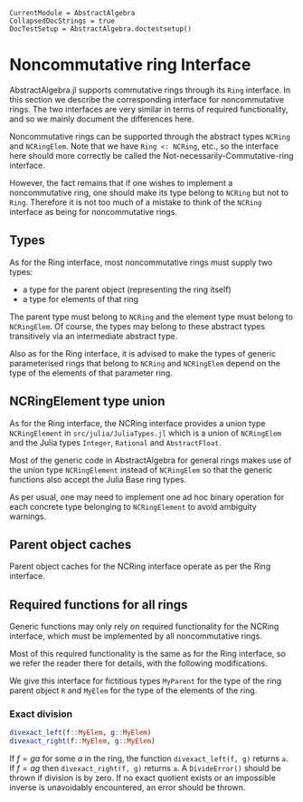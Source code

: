 ```@meta
CurrentModule = AbstractAlgebra
CollapsedDocStrings = true
DocTestSetup = AbstractAlgebra.doctestsetup()
```
# Noncommutative ring Interface

AbstractAlgebra.jl supports commutative rings through its `Ring` interface.
In this section we describe the corresponding interface for noncommutative
rings. The two interfaces are very similar in terms of required functionality,
and so we mainly document the differences here.

Noncommutative rings can be supported through the abstract types
`NCRing` and `NCRingElem`. Note that we have
`Ring <: NCRing`, etc., so the interface here
should more correctly be called the Not-necessarily-Commutative-ring interface.

However, the fact remains that if one wishes to implement a noncommutative
ring, one should make its type belong to `NCRing` but not to
`Ring`. Therefore it is not too much of a mistake to think of
the `NCRing` interface as being for noncommutative rings.

## Types

As for the Ring interface, most noncommutative rings must supply two types:
  - a type for the parent object (representing the ring itself)
  - a type for elements of that ring

The parent type must belong to `NCRing` and the element type
must belong to `NCRingElem`. Of course, the types may belong
to these abstract types transitively via an intermediate abstract type.

Also as for the Ring interface, it is advised to make the types of generic
parameterised rings that belong to `NCRing` and `NCRingElem` depend on the type
of the elements of that parameter ring.

## NCRingElement type union

As for the Ring interface, the NCRing interface provides a union type
`NCRingElement` in `src/julia/JuliaTypes.jl` which is a union
of `NCRingElem` and the Julia types `Integer`, `Rational`
and `AbstractFloat`.
                                                                                                    
Most of the generic code in AbstractAlgebra for general rings makes use of the
union type `NCRingElement` instead of `NCRingElem`
so that the generic functions also accept the Julia Base ring types.
              
As per usual, one may need to implement one ad hoc binary operation for each
concrete type belonging to `NCRingElement` to avoid ambiguity
warnings.

## Parent object caches

Parent object caches for the NCRing interface operate as per the Ring interface.

## Required functions for all rings

Generic functions may only rely on required functionality for the NCRing
interface, which must be implemented by all noncommutative rings.

Most of this required functionality is the same as for the Ring interface, so
we refer the reader there for details, with the following modifications.

We give this interface for fictitious types `MyParent` for the type of the ring parent
object `R` and `MyElem` for the type of the elements of the ring.

### Exact division

```julia
divexact_left(f::MyElem, g::MyElem)
divexact_right(f::MyElem, g::MyElem)
```

If $f = ga$ for some $a$ in the ring, the function `divexact_left(f, g)` returns `a`. If
$f = ag$ then `divexact_right(f, g)` returns `a`. A `DivideError()` should be thrown
if division is by zero. If no exact quotient exists or an impossible inverse is
unavoidably encountered, an error should be thrown.


